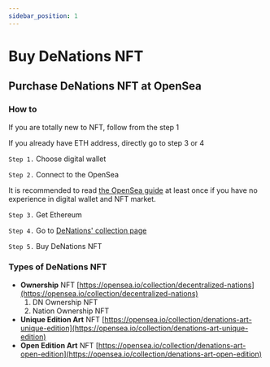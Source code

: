 ```yaml
---
sidebar_position: 1
---
```


# Buy DeNations NFT

## Purchase DeNations NFT at OpenSea

### How to

If you are totally new to NFT, follow from the step 1

If you already have ETH address, directly go to step 3 or 4

`Step 1.` Choose digital wallet 

`Step 2.` Connect to the OpenSea

It is recommended to read [the OpenSea guide](https://opensea.io/blog/guides/welcome-to-opensea/) at least once if you have no experience in digital wallet and NFT market.

`Step 3.` Get Ethereum

`Step 4.` Go to [DeNations' collection page](https://opensea.io/collection/decentralized-nations)

`Step 5.` Buy DeNations NFT  

### Types of DeNations NFT

- **Ownership** NFT [https://opensea.io/collection/decentralized-nations](https://opensea.io/collection/decentralized-nations)
    1. DN Ownership NFT
    2. Nation Ownership NFT
- **Unique Edition Art** NFT [https://opensea.io/collection/denations-art-unique-edition](https://opensea.io/collection/denations-art-unique-edition)
- **Open Edition Art** NFT [https://opensea.io/collection/denations-art-open-edition](https://opensea.io/collection/denations-art-open-edition)
